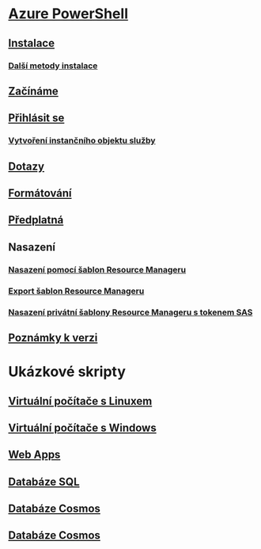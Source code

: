 # [Azure PowerShell](../overview.md)
## [Instalace](install-azurerm-ps.md)
### [Další metody instalace](../other-install.md)
## [Začínáme](../get-started-azureps.md)
## [Přihlásit se](../authenticate-azureps.md)
### [Vytvoření instančního objektu služby](../create-azure-service-principal-azureps.md)
## [Dotazy](../queries-azureps.md)
## [Formátování](../formatting-output.md)
## [Předplatná](../manage-subscriptions-azureps.md)

## Nasazení
### [Nasazení pomocí šablon Resource Manageru](https://docs.microsoft.com/en-us/azure/azure-resource-manager/resource-group-template-deploy)
### [Export šablon Resource Manageru](https://docs.microsoft.com/en-us/azure/azure-resource-manager/resource-manager-export-template-powershell)
### [Nasazení privátní šablony Resource Manageru s tokenem SAS](https://docs.microsoft.com/en-us/azure/azure-resource-manager/resource-manager-powershell-sas-token)

## [Poznámky k verzi](release-notes-azureps.md)

# Ukázkové skripty
## [Virtuální počítače s Linuxem](https://docs.microsoft.com/en-us/azure/virtual-machines/linux/powershell-samples?toc=%2fpowershell%2fmodule%2ftoc.json)
## [Virtuální počítače s Windows](https://docs.microsoft.com/en-us/azure/virtual-machines/windows/powershell-samples?toc=%2fpowershell%2fmodule%2ftoc.json)
## [Web Apps](https://docs.microsoft.com/azure/app-service-web/app-service-powershell-samples?toc=%2fpowershell%2fmodule%2ftoc.json)
## [Databáze SQL](https://docs.microsoft.com/azure/sql-database/sql-database-powershell-samples?toc=%2fpowershell%2fmodule%2ftoc.json)
## [Databáze Cosmos](https://docs.microsoft.com/azure/cosmos-db/powershell-samples?toc=%2fpowershell%2fmodules%2ftoc.json)
## [Databáze Cosmos](https://docs.microsoft.com/azure/cosmos-db/powershell-samples?toc=%2fpowershell%2fmodules%2ftoc.json)
